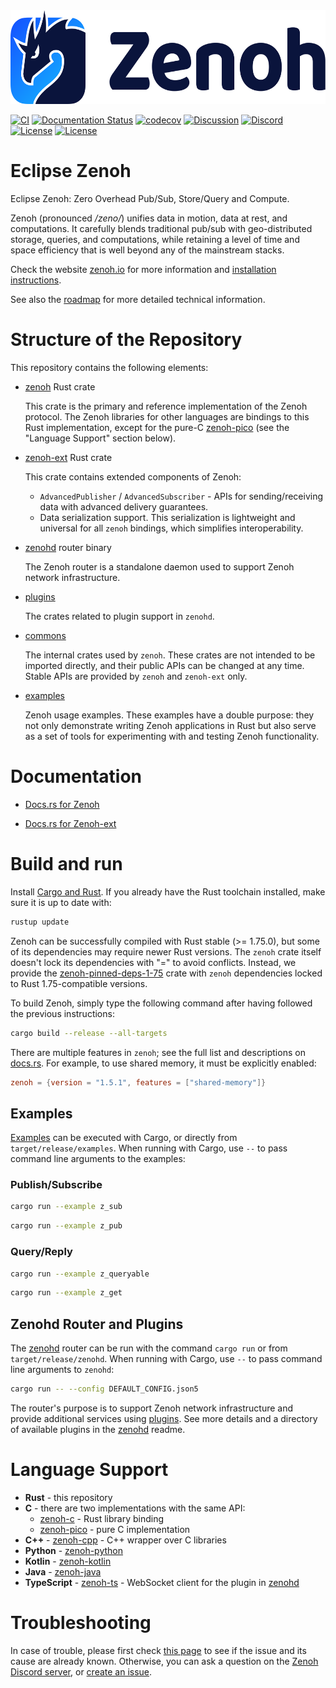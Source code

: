 <img src="https://raw.githubusercontent.com/eclipse-zenoh/zenoh/master/zenoh-dragon.png" height="150">

[![CI](https://github.com/eclipse-zenoh/zenoh/actions/workflows/ci.yml/badge.svg?branch=main)](https://github.com/eclipse-zenoh/zenoh/actions?query=workflow%3ACI+branch%3Amain++)
[![Documentation Status](https://readthedocs.org/projects/zenoh-rust/badge/?version=latest)](https://zenoh-rust.readthedocs.io/en/latest/?badge=latest)
[![codecov](https://codecov.io/github/eclipse-zenoh/zenoh/branch/main/graph/badge.svg?token=F8T4C8WPZD)](https://codecov.io/github/eclipse-zenoh/zenoh)
[![Discussion](https://img.shields.io/badge/discussion-on%20github-blue)](https://github.com/eclipse-zenoh/roadmap/discussions)
[![Discord](https://img.shields.io/badge/chat-on%20discord-blue)](https://discord.gg/2GJ958VuHs)
[![License](https://img.shields.io/badge/License-EPL%202.0-blue)](https://choosealicense.com/licenses/epl-2.0/)
[![License](https://img.shields.io/badge/License-Apache%202.0-blue.svg)](https://opensource.org/licenses/Apache-2.0)

# Eclipse Zenoh

Eclipse Zenoh: Zero Overhead Pub/Sub, Store/Query and Compute.

Zenoh (pronounced _/zeno/_) unifies data in motion, data at rest, and computations. It carefully blends traditional pub/sub with geo-distributed storage, queries, and computations, while retaining a level of time and space efficiency that is well beyond any of the mainstream stacks.

Check the website [zenoh.io](http://zenoh.io) for more information and [installation instructions](https://zenoh.io/docs/getting-started/installation/).

See also the [roadmap](https://github.com/eclipse-zenoh/roadmap) for more detailed technical information.

# Structure of the Repository

This repository contains the following elements:

* [zenoh](zenoh) Rust crate

  This crate is the primary and reference implementation of the Zenoh protocol. The Zenoh libraries for other languages
  are bindings to this Rust implementation, except for the pure-C
  [zenoh-pico](https://github.com/eclipse-zenoh/zenoh-pico) (see the "Language Support" section below).

* [zenoh-ext](zenoh-ext) Rust crate

  This crate contains extended components of Zenoh:
  * `AdvancedPublisher` / `AdvancedSubscriber` - APIs for sending/receiving data with advanced delivery guarantees.
  * Data serialization support. This serialization is lightweight and universal for all `zenoh` bindings, which simplifies interoperability.

* [zenohd](zenohd) router binary

  The Zenoh router is a standalone daemon used to support Zenoh network infrastructure.

* [plugins](plugins)

  The crates related to plugin support in `zenohd`.

* [commons](commons)

  The internal crates used by `zenoh`. These crates are not intended to be imported directly, and their public APIs can be changed at any time.
  Stable APIs are provided by `zenoh` and `zenoh-ext` only.

* [examples](examples)

  Zenoh usage examples. These examples have a double purpose: they not only demonstrate writing Zenoh applications in Rust but also serve as a set of tools for experimenting with and testing Zenoh functionality.

# Documentation

* [Docs.rs for Zenoh](https://docs.rs/zenoh/latest/zenoh/)

* [Docs.rs for Zenoh-ext](https://docs.rs/zenoh/latest/zenoh-ext/)

# Build and run

Install [Cargo and Rust](https://doc.rust-lang.org/cargo/getting-started/installation.html).
If you already have the Rust toolchain installed, make sure it is up to date with:

```bash
rustup update
```

Zenoh can be successfully compiled with Rust stable (>= 1.75.0), but some of its dependencies may require
newer Rust versions. The `zenoh` crate itself doesn't lock its dependencies with "=" to avoid conflicts.
Instead, we provide the [zenoh-pinned-deps-1-75](commons/zenoh-pinned-deps-1-75) crate
with `zenoh` dependencies locked to Rust 1.75-compatible versions.

To build Zenoh, simply type the following command after having followed the previous instructions:

```bash
cargo build --release --all-targets
```

There are multiple features in `zenoh`; see the full list and descriptions on [docs.rs](https://docs.rs/zenoh/latest/zenoh/). For example, to
use shared memory, it must be explicitly enabled:

```toml
zenoh = {version = "1.5.1", features = ["shared-memory"]}
```

## Examples

[Examples](examples) can be executed with Cargo, or directly from `target/release/examples`. When running with Cargo, use `--` to pass command line arguments to the examples:

### Publish/Subscribe

```bash
cargo run --example z_sub
```

```bash
cargo run --example z_pub
```

### Query/Reply

```bash
cargo run --example z_queryable
```

```bash
cargo run --example z_get
```

## Zenohd Router and Plugins

The [zenohd](zenohd) router can be run with the command `cargo run` or from `target/release/zenohd`. When running with Cargo, use `--` to pass command line arguments to `zenohd`:

```bash
cargo run -- --config DEFAULT_CONFIG.json5
```

The router's purpose is to support Zenoh network infrastructure and provide additional services using [plugins](plugins).
See more details and a directory of available plugins in the [zenohd](zenohd) readme.

# Language Support

* **Rust** - this repository
* **C** - there are two implementations with the same API:
  * [zenoh-c](https://github.com/eclipse-zenoh/zenoh-c) - Rust library binding
  * [zenoh-pico](https://github.com/eclipse-zenoh/zenoh-pico) - pure C implementation
* **C++** - [zenoh-cpp](https://github.com/eclipse-zenoh/zenoh-cpp) - C++ wrapper over C libraries
* **Python** - [zenoh-python](https://github.com/eclipse-zenoh/zenoh-python)
* **Kotlin** - [zenoh-kotlin](https://github.com/eclipse-zenoh/zenoh-kotlin)
* **Java** - [zenoh-java](https://github.com/eclipse-zenoh/zenoh-java)
* **TypeScript** - [zenoh-ts](https://github.com/eclipse-zenoh/zenoh-ts) - WebSocket client for the plugin in [zenohd](zenohd)

# Troubleshooting

In case of trouble, please first check [this page](https://zenoh.io/docs/getting-started/troubleshooting/) to see if the issue and its cause are already known.
Otherwise, you can ask a question on the [Zenoh Discord server](https://discord.gg/vSDSpqnbkm), or [create an issue](https://github.com/eclipse-zenoh/zenoh/issues).
